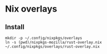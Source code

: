 Nix overlays
============

## Install
```
mkdir -p ~/.config/nixpkgs/overlays
ln -s (pwd)/nixpkgs-mozilla/rust-overlay.nix ~/.config/nixpkgs/overlays/rust-overlay.nix
```
